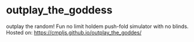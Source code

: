 # outplay_the_goddess
outplay the random!
Fun no limit holdem push-fold simulator with no blinds. 
Hosted on: https://cmpljs.github.io/outplay_the_goddes/
